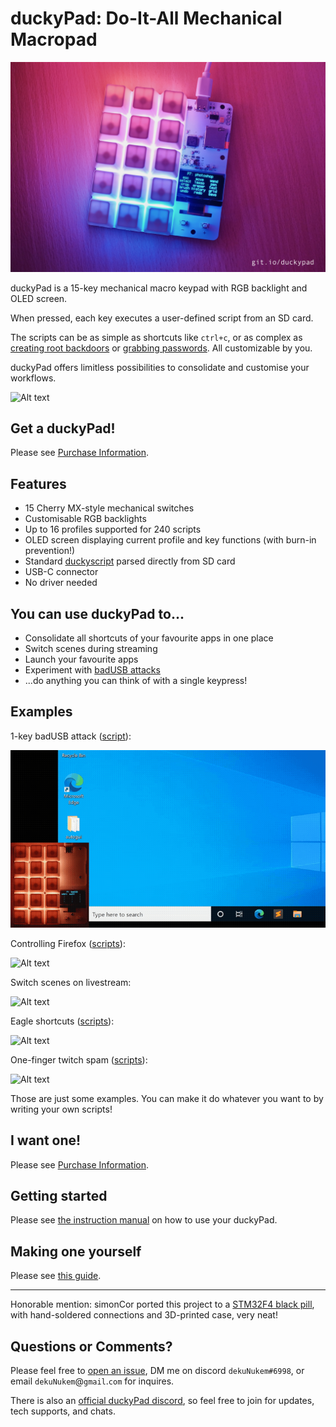 # duckyPad: Do-It-All Mechanical Macropad

![Alt text](resources/pics/title.jpg)

duckyPad is a 15-key mechanical macro keypad with RGB backlight and OLED screen.

When pressed, each key executes a user-defined script from an SD card. 

The scripts can be as simple as shortcuts like `ctrl+c`, or as complex as [creating root backdoors](https://github.com/hak5darren/USB-Rubber-Ducky/wiki/Payload---OSX-Root-Backdoor) or [grabbing passwords](https://github.com/hak5darren/USB-Rubber-Ducky/wiki/Payload---download-mimikatz%2C-grab-passwords-and-email-them-via-gmail). All customizable by you.

duckyPad offers limitless possibilities to consolidate and customise your workflows.

![Alt text](resources/pics/demo.gif)

## Get a duckyPad!

Please see [Purchase Information](./purchase_information.md).

## Features

* 15 Cherry MX-style mechanical switches
* Customisable RGB backlights
* Up to 16 profiles supported for 240 scripts
* OLED screen displaying current profile and key functions (with burn-in prevention!)
* Standard [duckyscript](https://github.com/hak5darren/USB-Rubber-Ducky/wiki/Duckyscript) parsed directly from SD card
* USB-C connector
* No driver needed

## You can use duckyPad to...

* Consolidate all shortcuts of your favourite apps in one place
* Switch scenes during streaming
* Launch your favourite apps
* Experiment with [badUSB attacks](https://arstechnica.com/information-technology/2014/07/this-thumbdrive-hacks-computers-badusb-exploit-makes-devices-turn-evil/) 
* ...do anything you can think of with a single keypress!

## Examples

1-key badUSB attack ([script](/sample_profiles/unused/DANGER_key6_admin.txt)):

![Alt text](resources/pics/badusb.gif)

Controlling Firefox ([scripts](/sample_profiles/profile3_firefox)):

![Alt text](resources/pics/firefox.gif)

Switch scenes on livestream:

![Alt text](resources/pics/stream.gif)

Eagle shortcuts ([scripts](/sample_profiles/profile5_eagle)):

![Alt text](resources/pics/eagle.gif)

One-finger twitch spam ([scripts](/sample_profiles/profile4_twitch)):

![Alt text](resources/pics/twitchspam.gif)

Those are just some examples. You can make it do whatever you want to by writing your own scripts!

## I want one!

Please see [Purchase Information](./purchase_information.md).

## Getting started

Please see [the instruction manual](./getting_started.md) on how to use your duckyPad.

## Making one yourself

Please see [this guide](./build_it_yourself.md).

------

Honorable mention: simonCor ported this project to a [STM32F4 black pill](https://github.com/simonCor/poor-mans-ducky-pad), with hand-soldered connections and 3D-printed case, very neat!

## Questions or Comments?

Please feel free to [open an issue](https://github.com/dekuNukem/duckypad/issues), DM me on discord `dekuNukem#6998`, or email `dekuNukem`@`gmail`.`com` for inquires.

There is also an [official duckyPad discord](https://discord.gg/4sJCBx5), so feel free to join for updates, tech supports, and chats.
